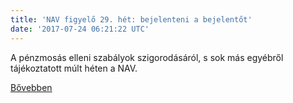 ```yaml
---
title: 'NAV figyelő 29. hét: bejelenteni a bejelentőt'
date: '2017-07-24 06:21:22 UTC'
---
```


A pénzmosás elleni szabályok szigorodásáról, s sok más egyébről tájékoztatott múlt héten a NAV.



[Bővebben](http://ift.tt/2uoVZvt)

